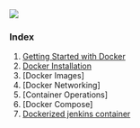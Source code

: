 <img src="images/c4logo.png">

### Index
  1. [Getting Started with Docker](https://github.com/submah/docker-tutorials/blob/master/Getting-Started-with-Docker.md)
  2. [Docker Installation](https://github.com/submah/docker-tutorials/blob/master/docker-installation.md)
  3. [Docker Images]
  4. [Docker Networking]
  5. [Container Operations]
  6. [Docker Compose]
  7. [Dockerized jenkins container](https://github.com/submah/docker-tutorials/blob/master/Dockerized-jenkins-container.md)
